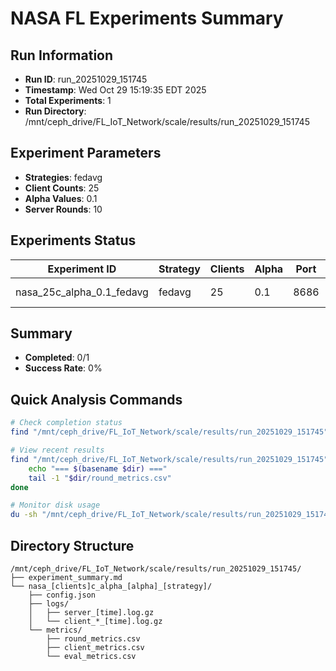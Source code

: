 # NASA FL Experiments Summary

## Run Information
- **Run ID**: run_20251029_151745
- **Timestamp**: Wed Oct 29 15:19:35 EDT 2025
- **Total Experiments**: 1
- **Run Directory**: /mnt/ceph_drive/FL_IoT_Network/scale/results/run_20251029_151745

## Experiment Parameters
- **Strategies**: fedavg
- **Client Counts**: 25
- **Alpha Values**: 0.1
- **Server Rounds**: 10

## Experiments Status

| Experiment ID | Strategy | Clients | Alpha | Port | Status | Results |
|---------------|----------|---------|-------|------|--------|---------|
| nasa_25c_alpha_0.1_fedavg | fedavg | 25 | 0.1 | 8686 | ⚠️ Partial | - |

## Summary
- **Completed**: 0/1
- **Success Rate**: 0%

## Quick Analysis Commands
```bash
# Check completion status
find "/mnt/ceph_drive/FL_IoT_Network/scale/results/run_20251029_151745" -name "round_metrics.csv" | wc -l

# View recent results
find "/mnt/ceph_drive/FL_IoT_Network/scale/results/run_20251029_151745" -name "round_metrics.csv" -exec dirname {} \; | while read dir; do
    echo "=== $(basename $dir) ==="
    tail -1 "$dir/round_metrics.csv"
done

# Monitor disk usage
du -sh "/mnt/ceph_drive/FL_IoT_Network/scale/results/run_20251029_151745"
```

## Directory Structure
```
/mnt/ceph_drive/FL_IoT_Network/scale/results/run_20251029_151745/
├── experiment_summary.md
└── nasa_[clients]c_alpha_[alpha]_[strategy]/
    ├── config.json
    ├── logs/
    │   ├── server_[time].log.gz
    │   └── client_*_[time].log.gz
    └── metrics/
        ├── round_metrics.csv
        ├── client_metrics.csv
        └── eval_metrics.csv
```
